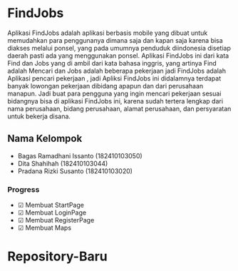 # FindJobs

Aplikasi FindJobs adalah aplikasi berbasis mobile yang dibuat untuk memudahkan para penggunanya dimana saja dan kapan saja karena bisa diakses melalui ponsel,
yang pada umumnya penduduk diindonesia disetiap daerah pasti ada yang menggunakan ponsel. Aplikasi FindJobs ini dari kata Find dan Jobs  yang di ambil dari kata bahasa inggris,
yang artinya Find adalah Mencari dan Jobs adalah beberapa pekerjaan jadi FindJobs adalah Aplikasi pencari pekerjaan , jadi Apliksi FindJobs ini didalamnya terdapat banyak lowongan pekerjaan dibidang apapun
dan dari perusahaan manapun. Jadi buat para pengguna yang ingin mencari pekerjaan sesuai bidangnya bisa di aplikasi FindJobs ini, karena sudah tertera lengkap dari nama perusahaan, bidang perusahaan, alamat perusahaan, dan persyaratan untuk bekerja disana.


## Nama Kelompok

- Bagas Ramadhani Issanto (182410103050)
- Dita Shahihah (182410103044)
- Pradana Rizki Susanto (182410103020)

### Progress

- ☑ Membuat StartPage
- ☑ Membuat LoginPage
- ☑ Membuat RegisterPage
- ☑ Membuat Maps
# Repository-Baru
